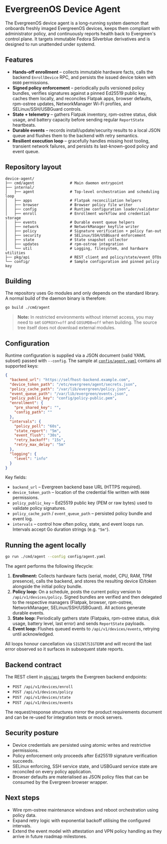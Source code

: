 # EvergreenOS Device Agent

The EvergreenOS device agent is a long-running system daemon that onboards freshly
imaged EvergreenOS devices, keeps them compliant with administrator policy, and
continuously reports health back to Evergreen's control plane. It targets immutable
Fedora Silverblue derivatives and is designed to run unattended under systemd.

## Features

- **Hands-off enrollment** – collects immutable hardware facts, calls the backend
  `EnrollDevice` RPC, and persists the issued device token with `0600` permissions.
- **Signed policy enforcement** – periodically pulls versioned policy bundles,
  verifies signatures against a pinned Ed25519 public key, caches them locally,
  and reconciles Flatpak apps, browser defaults, rpm-ostree updates, NetworkManager
  Wi-Fi profiles, and SELinux/SSH/USBGuard controls.
- **State + telemetry** – gathers Flatpak inventory, rpm-ostree status, disk usage,
  and battery capacity before sending regular `ReportState` heartbeats.
- **Durable events** – records install/update/security results to a local JSON queue
  and flushes them to the backend with retry semantics.
- **Resilient execution loop** – gracefully handles missing host tooling, transient
  network failures, and persists its last-known-good policy and event queue.

## Repository layout

```
device-agent/
├── cmd/agent                # Main daemon entrypoint
├── internal/
│   ├── agent                # Top-level orchestration and scheduling loop
│   ├── apps                 # Flatpak reconciliation helpers
│   ├── browser              # Browser policy file writer
│   ├── config               # Runtime configuration loader/validator
│   ├── enroll               # Enrollment workflow and credential storage
│   ├── events               # Durable event queue helpers
│   ├── network              # NetworkManager keyfile writer
│   ├── policy               # Signature verification + policy fan-out
│   ├── security             # SELinux/SSH/USBGuard enforcement
│   ├── state                # State snapshot collector
│   ├── updates              # rpm-ostree integration
│   └── util                 # Logging, filesystem, and hardware utilities
├── pkg/api                  # REST client and policy/state/event DTOs
└── config/                  # Sample configuration and pinned policy key
```

## Building

The repository uses Go modules and only depends on the standard library. A normal
build of the daemon binary is therefore:

```bash
go build ./cmd/agent
```

> **Note:** In restricted environments without internet access, you may need to set
> `GOPROXY=off` and `GOSUMDB=off` when building. The source tree itself does not
> download external modules.

## Configuration

Runtime configuration is supplied via a JSON document (valid YAML subset) passed
with `--config`. The sample at [`config/agent.yaml`](config/agent.yaml) contains
all supported keys:

```json
{
  "backend_url": "https://selfhost-backend.example.com",
  "device_token_path": "/etc/evergreen/agent/secrets.json",
  "policy_cache_path": "/var/lib/evergreen/policy.json",
  "event_queue_path": "/var/lib/evergreen/events.json",
  "policy_public_key": "config/policy-public.pem",
  "enrollment": {
    "pre_shared_key": "",
    "config_path": ""
  },
  "intervals": {
    "policy_poll": "60s",
    "state_report": "5m",
    "event_flush": "30s",
    "retry_backoff": "15s",
    "retry_max_delay": "5m"
  },
  "logging": {
    "level": "info"
  }
}
```

Key fields:

- `backend_url` – Evergreen backend base URL (HTTPS required).
- `device_token_path` – location of the credential file written with `0600`
  permissions.
- `policy_public_key` – Ed25519 public key (PEM or raw bytes) used to validate
  policy signatures.
- `policy_cache_path` / `event_queue_path` – persisted policy bundle and event log.
- `intervals` – control how often policy, state, and event loops run. Intervals
  accept Go duration strings (e.g. `"5m"`).

## Running the agent locally

```bash
go run ./cmd/agent --config config/agent.yaml
```

The agent performs the following lifecycle:

1. **Enrollment:** Collects hardware facts (serial, model, CPU, RAM, TPM presence),
   calls the backend, and stores the resulting device ID/token alongside the initial
   policy bundle.
2. **Policy loop:** On a schedule, posts the current policy version to
   `/api/v1/devices/policy`. Signed bundles are verified and then delegated to
   the respective managers (Flatpak, browser, rpm-ostree, NetworkManager,
   SELinux/SSH/USBGuard). All actions generate durable events.
3. **State loop:** Periodically gathers state (Flatpaks, rpm-ostree status, disk
   usage, battery level, last error) and sends `ReportState` payloads.
4. **Event loop:** Flushes queued events to `/api/v1/devices/events`, retrying
   until acknowledged.

All loops honour cancellation via `SIGINT`/`SIGTERM` and will record the last error
observed so it surfaces in subsequent state reports.

## Backend contract

The REST client in [`pkg/api`](pkg/api/client.go) targets the Evergreen backend
endpoints:

- `POST /api/v1/devices/enroll`
- `POST /api/v1/devices/policy`
- `POST /api/v1/devices/state`
- `POST /api/v1/devices/events`

The request/response structures mirror the product requirements document and can be
re-used for integration tests or mock servers.

## Security posture

- Device credentials are persisted using atomic writes and restrictive permissions.
- Policy enforcement only proceeds after Ed25519 signature verification succeeds.
- SELinux enforcing, SSH service state, and USBGuard service state are reconciled on
  every policy application.
- Browser defaults are materialised as JSON policy files that can be consumed by the
  Evergreen browser wrapper.

## Next steps

- Wire rpm-ostree maintenance windows and reboot orchestration using policy data.
- Expand retry logic with exponential backoff utilising the configured intervals.
- Extend the event model with attestation and VPN policy handling as they arrive in
  future roadmap milestones.

